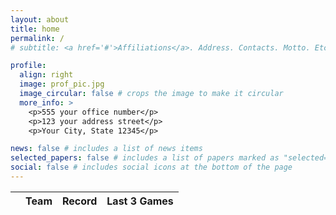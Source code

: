 ```yaml
---
layout: about
title: home
permalink: /
# subtitle: <a href='#'>Affiliations</a>. Address. Contacts. Motto. Etc.

profile:
  align: right
  image: prof_pic.jpg
  image_circular: false # crops the image to make it circular
  more_info: >
    <p>555 your office number</p>
    <p>123 your address street</p>
    <p>Your City, State 12345</p>

news: false # includes a list of news items
selected_papers: false # includes a list of papers marked as "selected={true}"
social: false # includes social icons at the bottom of the page
---
```


<!-- 
<table id="standings" data-toggle="table" data-url="{{ '/assets/standings.json' | relative_url }}">
  <thead>
    <tr>
      <th data-field="team">Team</th>  
      <th data-field="record">Record</th>
      <th data-field="last3">Last 3 Games</th>
    </tr>
  </thead>
</table> -->

<table 
 data-click-to-select="true"
 data-height="460"
 data-pagination="true" 
 data-search="true"
 data-toggle="table"
 data-url="{{ "/assets/json/standings.json"}}">
 <thead>
   <tr>
     <th data-checkbox="true"></th>
     <th data-field="team" data-halign="left" data-align="center" data-sortable="true">Team</th>
     <th data-field="record" data-halign="center" data-align="right" data-sortable="true">Record</th>
     <th data-field="last3" data-halign="right" data-align="left" data-sortable="true">Last 3 Games</th>
   </tr>
 </thead>
</table>